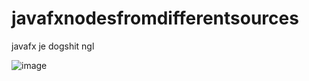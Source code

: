 # javafxnodesfromdifferentsources
javafx je dogshit ngl

![image](https://user-images.githubusercontent.com/72889363/151250318-4151e769-a84f-4fed-9a0b-9016a81be49f.png)

